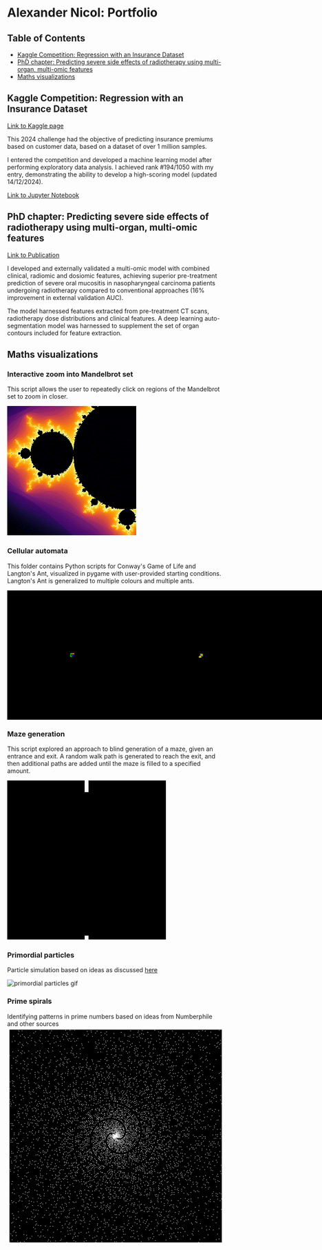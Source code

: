 # Alexander Nicol: Portfolio

## Table of Contents
- [Kaggle Competition: Regression with an Insurance Dataset](#kaggle-competition-regression-with-an-insurance-dataset)
- [PhD chapter: Predicting severe side effects of radiotherapy using multi-organ, multi-omic features](#phd-chapter-predicting-severe-side-effects-of-radiotherapy-using-multi-organ-multi-omic-features)
- [Maths visualizations](#maths-visualizations)

## Kaggle Competition: Regression with an Insurance Dataset
<a href="https://www.kaggle.com/competitions/playground-series-s4e12/overview">Link to Kaggle page</a>

This 2024 challenge had the objective of predicting insurance premiums based on customer data, based on a dataset of over 1 million samples. 

I entered the competition and developed a machine learning model after performing exploratory data analysis. I achieved rank #194/1050  with my entry, demonstrating the ability to develop a high-scoring model (updated 14/12/2024).

<a href="https://github.com/xelanicol/Portfolio/blob/main/Kaggle_regression_insurance/transformed_target.ipynb">Link to Jupyter Notebook</a>

## PhD chapter: Predicting severe side effects of radiotherapy using multi-organ, multi-omic features

<a href="https://link.springer.com/article/10.1007/s11547-024-01901-z">Link to Publication</a>

I developed and externally validated a multi-omic model with combined clinical, radiomic and dosiomic features, achieving superior pre-treatment prediction of severe oral mucositis in nasopharyngeal carcinoma patients undergoing radiotherapy compared to conventional approaches (16% improvement in external validation AUC).

The model harnessed features extracted from pre-treatment CT scans, radiotherapy dose distributions and clinical features. A deep learning auto-segmentation model was harnessed to supplement the set of organ contours included for feature extraction.

## Maths visualizations
### Interactive zoom into Mandelbrot set
This script allows the user to repeatedly click on regions of the Mandelbrot set to zoom in closer.

![Mandelbrot set](Maths_visualizations/Mandelbrot_Interactive/GIF/mandelbrot_zoom.gif)

### Cellular automata
This folder contains Python scripts for Conway's Game of Life and Langton's Ant, visualized in pygame with user-provided starting conditions. Langton's Ant is generalized to multiple colours and multiple ants.
<div style="display: flex; justify-content: space-around;">
  <img src="Maths_visualizations/Cellular_automata/GIF/Langtons Ant_1_ants_LLRR.gif" alt="Image 1" width="300"/>
  <img src="Maths_visualizations/Cellular_automata/GIF/Langtons Ant_1_ants_LRRRRRLLR.gif" alt="Image 2" width="300"/>
  <img src="Maths_visualizations/Cellular_automata/GIF/Langtons Ant_1_ants_RRLLLRLLLRRR.gif" alt="Image 3" width="300"/>
</div>

### Maze generation
This script explored an approach to blind generation of a maze, given an entrance and exit. A random walk path is generated to reach the exit, and then additional paths are added until the maze is filled to a specified amount.

![Maze gen gif](Maths_visualizations/Maze_generation/GIF/mazegen.gif)

### Primordial particles
Particle simulation based on ideas as discussed <a href="https://www.youtube.com/watch?v=makaJpLvbow">here</a>

![primordial particles gif](Maths_visualizations/Primordial_particles/GIF/anim.gif)

### Prime spirals
Identifying patterns in prime numbers based on ideas from Numberphile and other sources
![prime spiral](Maths_visualizations/Prime_spirals/prime_spiral.png)
